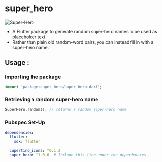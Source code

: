 # super_hero

![Super-Hero](https://www.canva.com/design/DADxR8Xf0Mw/P_LXe_jvMSi4Sz4Ha3Mpyg/view?utm_content=DADxR8Xf0Mw&utm_campaign=designshare&utm_medium=link&utm_source=publishsharelink)

* A Flutter package to generate random super-hero names to be used as placeholder text. 
* Rather than plain old random-word pairs, you can instead fill in with a super-hero name.

## Usage :

### Importing the package
```dart
import 'package:super_hero/super_hero.dart';
```

### Retrieving a random super-hero name
```dart
SuperHero.random(); // returns a random super-hero name
```

### Pubspec Set-Up
```yaml
dependencies:
  flutter:
    sdk: flutter

  cupertino_icons: ^0.1.2
  super_hero: ^1.0.0  # Include this line under the dependencies.
```